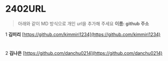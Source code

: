 # 2402URL
> 아래와 같이 MD 방식으로 개인 url을 추가해 주세요
**이름: github 주소**

1 **김미리** [https://github.com/kimmiri1234](https://github.com/kimmiri1234)  
#
2 **김나은** [https://github.com/danchu0214](https://github.com/danchu0214)